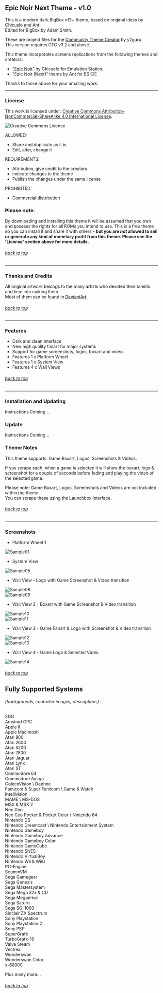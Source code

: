 ## Epic Noir Next Theme - v1.0

This is a modern dark BigBox v13+ theme, based on original ideas by Chicuelo and Ant. \
Edited for BigBox by Adam Smith.

These are project files for the [Community Theme Creator](https://www.patreon.com/COMMUNITYThemeCreator) by y2guru. \
This version requires CTC v3.2 and above.

This theme incorporates screens replications from the following themes and creators:
- ["Epic Noir"](https://retropie.org.uk/forum/topic/25351/epic-noir-dark-mode-theme) by Chicuelo for Emulation Station.
- "Epic Noir (Next)" theme by Ant for ES-DE

Thanks to those above for your amazing work.

---

### License

This work is licensed under: [Creative Commons Attribution-NonCommercial-ShareAlike 4.0 International License](http://creativecommons.org/licenses/by-nc-sa/4.0/).

![Creative Commons Licence](https://i.creativecommons.org/l/by-nc-sa/4.0/88x31.png "Creative Commons Licence")

ALLOWED:
- Share and duplicate as it is
- Edit, alter, change it

REQUIREMENTS:
- Attribution, give credit to the creators
- Indicate changes to the theme
- Publish the changes under the same license

PROHIBITED:
- Commercial distribution

### Please note:
By downloading and installing this theme it will be assumed that you own and possess the rights for all ROMs you intend to use. This is a free theme so you can install it and share it with others - **but you are *not* allowed to sell or generate any kind of monetary profit from this theme. Please see the 'License' section above for more details.**

###### [back to top](https://github.com/asmithau/Epic-Noir-Next)

---

### Thanks and Credits

All original artwork belongs to the many artists who devoted their talents and time into making them. \
Most of them can be found in [DeviantArt](http://www.deviantart.com/).

###### [back to top](https://github.com/asmithau/Epic-Noir-Next)

---

### Features

* Dark and clean interface
* New high quality fanart for major systems
* Support for game screenshots, logos, boxart and video.
* Features 1 x Platform Wheel
* Features 1 x System View
* Features 4 x Wall Views


###### [back to top](https://github.com/asmithau/Epic-Noir-Next)

---

### Installation and Updating

Instructions Coming...

### Update

Instructions Coming...

### Theme Notes

This theme supports: Game Boxart, Logos, Screenshots & Videos.

If you scrape each, when a game is selected it will show the boxart, logo & screenshot for a couple of seconds before fading and playing the video of the selected game.

Please note: Game Boxart, Logos, Screenshots and Videos are not included within the theme. \
You can scrape these using the Launchbox interface.

###### [back to top](https://github.com/asmithau/Epic-Noir-Next)

---

### Screenshots

- Platform Wheel 1

![Sample01](https://github.com/asmithau/Epic-Noir-Next/blob/main/Media/Samples/PlatformWheel1.png)

- System View

![Sample05](https://github.com/asmithau/Epic-Noir-Next/blob/main/Media/Samples/SystemView.png)

- Wall View - Logo with Game Screenshot & Video transition

![Sample08](https://github.com/asmithau/Epic-Noir-Next/blob/main/Media/Samples/WallViewBox.png) \
![Sample09](https://github.com/asmithau/Epic-Noir-Next/blob/main/Media/Samples/WallViewVideo.png)

- Wall View 2 - Boxart with Game Screenshot & Video transition

![Sample10](https://github.com/asmithau/Epic-Noir-Next/blob/main/Media/Samples/WallView2Box.png) \
![Sample11](https://github.com/asmithau/Epic-Noir-Next/blob/main/Media/Samples/WallView2Video.png)

- Wall View 3 - Game Fanart & Logo with Screenshot & Video transition

![Sample12](https://github.com/asmithau/Epic-Noir-Next/blob/main/Media/Samples/WallView3Box.png) \
![Sample13](https://github.com/asmithau/Epic-Noir-Next/blob/main/Media/Samples/WallView3Video.png)

- Wall View 4 - Game Logo & Selected Video

![Sample14](https://github.com/asmithau/Epic-Noir-Next/blob/main/Media/Samples/WallView4.png)

###### [back to top](https://github.com/asmithau/Epic-Noir-Next)

## Fully Supported Systems
###### (backgrounds, controller images, descriptions) :

3DO \
Amstrad CPC \
Apple II \
Apple Macintosh \
Atari 800 \
Atari 2600 \
Atari 5200 \
Atari 7800 \
Atari Jaguar \
Atari Lynx \
Atari ST \
Commodore 64 \
Commodore Amiga \
ColecoVision \ 
Daphne \
Famicom & Super Famicom \ 
Game & Watch \
Intellivision \
MAME \ 
MS-DOS \
MSX & MSX 2 \
Neo Geo \
Neo Geo Pocket & Pocket Color \ 
Nintendo 64 \
Nintendo DS \
Nintendo Dreamcast \ 
Nintendo Entertainment System \
Nintendo Gameboy \
Nintendo Gameboy  Advance\
Nintendo Gameboy Color \
Nintendo GameCube \
Nintendo SNES \
Nintendo VirtualBoy \
Nintendo Wii & WiiU \
PC-Engine \
ScummVM \
Sega Gamegear \
Sega Genesis \
Sega Mastersystem \
Sega Mega 32x & CD \
Sega Megadrive \
Sega Saturn \
Sega SG-1000 \
Sinclair ZX Spectrum \
Sony Playstation \
Sony Playstation 2 \
Sony PSP \
SuperGrafx \
TurboGrafx-16 \
Valve Steam \
Vectrex \
Wonderswan \
Wonderswan Color \
x-68000

Plus many more...


###### [back to top](https://github.com/asmithau/Epic-Noir-Next)
